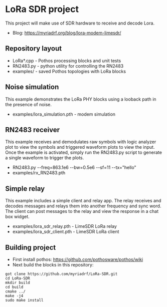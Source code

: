 # LoRa SDR project

This project will make use of SDR hardware to receive and decode Lora.

* Blog: https://myriadrf.org/blog/lora-modem-limesdr/

## Repository layout

* LoRa*.cpp - Pothos processing blocks and unit tests
* RN2483.py - python utility for controlling the RN2483
* examples/ - saved Pothos topologies with LoRa blocks

## Noise simulation

This example demonstrates the LoRa PHY blocks
using a looback path in the presence of noise.

* examples/lora_simulation.pth - modem simulation

## RN2483 receiver

This example receives and demodulates raw symbols
with logic analyzer plot to view the symbols
and triggered waveform plots to view the input.
Once the example is activated, simply run the RN2483.py
script to generate a single waveform to trigger the plots.

* RN2483.py --freq=863.1e6 --bw=0.5e6 --sf=11 --tx="hello"
* examples/rx_RN2483.pth

## Simple relay

This example includes a simple client and relay app.
The relay receives and decodes messages and
relays them into another frequency and sync word.
The client can post messages to the relay
and view the response in a chat box widget.

* examples/lora_sdr_relay.pth - LimeSDR LoRa relay
* examples/lora_sdr_client.pth - LimeSDR LoRa client

## Building project

* First install pothos: https://github.com/pothosware/pothos/wiki
* Next build the blocks in this repository:

```
got clone https://github.com/myriadrf/LoRa-SDR.git
cd LoRa-SDR
mkdir build
cd build
cmake ../
make -j4
sudo make install
```
